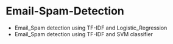 # Email-Spam-Detection

- Email_Spam detection using TF-IDF and Logistic_Regression 
- Email_Spam detection using TF-IDF and SVM classifier